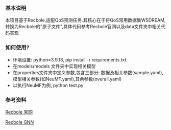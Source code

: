 ### 基本说明


本项目基于Recbole,适配QoS预测任务.其核心在于将QoS常用数据集WSDREAM,转换为Recbole的"原子文件",具体代码参考Recbole官网以及data文件夹中相关代码实现


### 如何使用?

- 环境设置: python=3.9.18, pip install -r requirements.txt
- 在models/models 文件夹中实现相关模型
- 在properties文件夹中定义参数,包含三部分: 数据及相关参数(sample.yaml),模型相关参数(如NeuMF.yaml),其余参数(overall.yaml)
- 以执行NeuMF为例, python test.py

### 参考资料

[Recbole 官网](https://recbole.io/cn/index.html)

[Recbole GNN](https://github.com/RUCAIBox/RecBole-GNN)
